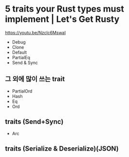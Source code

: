# 5 traits your Rust types must implement | Let's Get Rusty

https://youtu.be/Nzclc6MswaI

- Debug
- Clone
- Default
- PartialEq
- Send & Sync

## 그 외에 많이 쓰는 trait

- PartialOrd
- Hash
- Eq
- Ord

## traits (Send+Sync)

- Arc

## traits (Serialize & Deserialize)(JSON)
